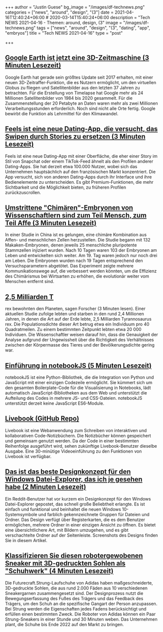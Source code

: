 +++
author = "Justin Guese"
bg_image = "/images/df-technews.png"
categories = ["news", "around", "design", "(3"]
date = 2021-04-16T12:40:24+06:00 # 2020-03-14T15:40:24+06:00
description = "Tech NEWS 2021-04-16 - Themen: around, design, (3"
image = "/images/df-technews.png"
tags = ["news", "around", "design", "(3", "dating", "app", "embryos"]
title = "Tech NEWS 2021-04-16"
type = "post"

+++

## [Google Earth ist jetzt eine 3D-Zeitmaschine (3 Minuten Lesezeit)](https://arstechnica.com/gadgets/2021/04/google-earth-is-now-a-3d-time-machine/)

 Google Earth hat gerade sein größtes Update seit 2017 erhalten, mit einer neuen 3D-Zeitraffer-Funktion, die es Nutzern ermöglicht, um den virtuellen Globus zu fliegen und Satellitenbilder aus den letzten 37 Jahren zu betrachten. Für die Erstellung von Timelapse hat Google mehr als 24 Millionen Satellitenbilder von 1984 bis 2020 gesammelt. Für die Zusammenstellung der 20 Petabyte an Daten waren mehr als zwei Millionen Verarbeitungsstunden erforderlich. Noch sind nicht alle Orte fertig. Google bewirbt die Funktion als Lehrmittel für den Klimawandel.

## [Feels ist eine neue Dating-App, die versucht, das Swipen durch Stories zu ersetzen (3 Minuten Lesezeit)](https://www.theverge.com/2021/4/15/22385868/feels-dating-app-swiping-snapchat-stories)

 Feels ist eine neue Dating-App mit einer Oberfläche, die eher einer Story im Stil von Snapchat oder einem TikTok-Feed ähnelt als den Profilen anderer Dating-Apps. Sie hat derzeit etwa 100.000 Nutzer, wobei sich das Unternehmen hauptsächlich auf den französischen Markt konzentriert. Die App versucht, sich von anderen Dating-Apps durch ihr Interface und ihre Bedienelemente zu unterscheiden. Es gibt Premium-Funktionen, die mehr Sichtbarkeit und die Möglichkeit bieten, zu früheren Profilen zurückzuscrollen.

## [Umstrittene "Chimären"-Embryonen von Wissenschaftlern sind zum Teil Mensch, zum Teil Affe (3 Minuten Lesezeit)](https://www.sciencealert.com/controversial-chimera-embryos-made-by-scientists-are-part-human-part-monkey)

 In einer Studie in China ist es gelungen, eine chimäre Kombination aus Affen- und menschlichen Zellen herzustellen. Die Studie begann mit 132 Makaken-Embryonen, denen jeweils 25 menschliche pluripotente Stammzellen injiziert wurden. Nach 10 Tagen waren 103 der Embryonen am Leben und entwickelten sich weiter. Am 19. Tag waren jedoch nur noch drei am Leben. Die Embryonen wurden nach 19 Tagen entsprechend den Versuchsparametern abgetötet. Das Experiment zeigte mehrere Kommunikationswege auf, die verbessert werden könnten, um die Effizienz des Chimärismus bei Wirtsarten zu erhöhen, die evolutionär weiter vom Menschen entfernt sind.

## [2,5 Milliarden T](https://www.axios.com/t-rex-billion-dinosaur-population-estimates-study-bbee965b-268c-4afc-9dc7-f9f9901ab080.html)

 rex bewohnten den Planeten, sagen Forscher (3 Minuten lesen). Einer aktuellen Studie zufolge lebten und starben in den rund 2,4 Millionen Jahren, in denen die Art auf der Erde lebte, 2,5 Milliarden Tyrannosaurus rex. Die Populationsdichte dieser Art betrug etwa ein Individuum pro 40 Quadratmeilen. Zu einem bestimmten Zeitpunkt lebten etwa 20 000 Individuen. Die Wissenschaftler weisen darauf hin, dass die Genauigkeit der Analyse aufgrund der Ungewissheit über die Richtigkeit des Verhältnisses zwischen der Körpermasse des Tieres und der Bevölkerungsdichte gering war.

## [Einführung in notebookJS (5 Minuten Lesezeit)](https://towardsdatascience.com/introducing-notebookjs-seamless-integration-between-python-and-javascript-in-computational-e654ec3fbd18)

 notebookJS ist eine Python-Bibliothek, die die Integration von Python und JavaScript mit einer einzigen Codezeile ermöglicht. Sie kümmert sich um den gesamten Boilerplate-Code für die Visualisierung in Notebooks, lädt automatisch JavaScript-Bibliotheken aus dem Web und unterstützt die Aufteilung des Codes in mehrere JS- und CSS-Dateien. notebookJS unterstützt derzeit keine JavaScript ES6-Module.

## [Livebook (GitHub Repo)](https://github.com/elixir-nx/livebook)

 Livebook ist eine Webanwendung zum Schreiben von interaktiven und kollaborativen Code-Notizbüchern. Die Notizbücher können gespeichert und gemeinsam genutzt werden. Da der Code in einer bestimmten Reihenfolge ausgeführt wird, sehen zukünftige Livebook-Benutzer dieselbe Ausgabe. Eine 30-minütige Videoeinführung zu den Funktionen von Livebook ist verfügbar.

## [Das ist das beste Designkonzept für den Windows Datei-Explorer, das ich je gesehen habe (2 Minuten Lesezeit)](https://www.theverge.com/2021/4/15/22385247/windows-file-explorer-design-concept-tabs-nested-folders)

 Ein Reddit-Benutzer hat vor kurzem ein Designkonzept für den Windows Datei-Explorer gepostet, das schnell große Beliebtheit erlangte. Es ist einfach und funktional und beinhaltet die neuen Windows 10-Systemsymbole und farblich gekennzeichnete Gruppen für Dateien und Ordner. Das Design verfügt über Registerkarten, die es dem Benutzer ermöglichen, mehrere Ordner in einer einzigen Ansicht zu öffnen. Es bietet eine übersichtlichere Art, mit Bildern umzugehen, und es gibt verschachtelte Ordner auf der Seitenleiste. Screenshots des Designs finden Sie in diesem Artikel.

## [Klassifizieren Sie diesen robotergewobenen Sneaker mit 3D-gedruckten Sohlen als "Schuhwerk" (4 Minuten Lesezeit)](https://spectrum.ieee.org/tech-talk/robotics/industrial-robots/adidas-futurecraft-3d-printed-robot-woven-sneaker)

 Die Futurecraft.Strung-Laufschuhe von Adidas haben maßgeschneiderte, 3D-gedruckte Sohlen, die aus rund 2.000 Fäden aus 10 verschiedenen Sneakergarnen zusammengesetzt sind. Der Designprozess nutzt die Bewegungserfassung des Fußes des Trägers und das Feedback des Trägers, um den Schuh an die spezifische Gangart der Person anzupassen. Bei Strung werden die Eigenschaften jedes Fadens berücksichtigt und erfüllen einen bestimmten Zweck. Die Roboter von Adidas können ein Paar Strung-Sneakers in einer Stunde und 30 Minuten weben. Das Unternehmen plant, die Schuhe bis Ende 2022 auf den Markt zu bringen.

